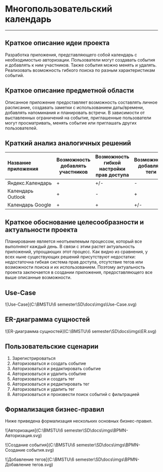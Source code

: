 # Многопользовательский календарь

---

## Краткое описание идеи проекта

Разработка приложения, представляющего собой календарь с необходимостью авторизации. Пользователи могут создавать события и добавлять к ним участников. Также события можно менять и удалять. Реализовать возможность гибкого поиска по разным характеристикам событий.

## Краткое описание предметной области

Описанное приложение предоставляет возможность составлять личное расписание, создавать заметки с использованием даты/времени, добавлять напоминания и планировать встречи. В зависимости от выставленных ограничений на событие, приглашенные пользователи могут просматривать, менять событие или приглашать других пользователей.

## Краткий анализ аналогичных решений

| Название приложения | Возможность добавлять участников | Возможность гибкой настройки прав доступа | Возможность добавлять теги | Возможность поиска событий |
| :------------------ | -------------------------------- | ----------------------------------------- | -------------------------- | -------------------------- |
| Яндекс.Календарь    | +                                | +/-                                       | -                          | -                          |
| Календарь Outlook   | +                                | -                                         | +                          | +/-                        |
| Календарь Google    | +                                | +                                         | +/-                        | +                          |

## Краткое обоснование целесообразности и актуальности проекта

Планирование является неотъемлемым процессом, который все выполняют каждый день. В связи с этим растет актуальность приложений, упрощающих этот процесс. Как видно из сравнения, у всех ныне существующих решений присутствуют недостатки: недостаточна гибкая система прав доступа, отсутствие тегов или возможности поиска и их использованием. Поэтому актуальность проекта заключается в создании приложения, предоставляющего все выше описанные возможности.

## Use-Case

![Use-Case](C:\BMSTU\6 semester\SD\docs\imgs\Use-Case.svg)

## ER-диаграмма сущностей

![ER-диаграмма сущностей](C:\BMSTU\6 semester\SD\docs\imgs\ER.svg)

## Пользовательские сценарии

1. Зарегистрироваться
2. Авторизоваться и создать событие
3. Авторизоваться и редактировать событие
4. Авторизоваться и удалить событие
5. Авторизоваться и создать тег
6. Авторизоваться и редактировать тег
7. Авторизоваться и удалить тег
8. Авторизоваться и произвести поиск событий с фильтрацией

## Формализация бизнес-правил

Ниже приведена формализация нескольких основных бизнес-правил.

![Авторизация](C:\BMSTU\6 semester\SD\docs\imgs\BPMN-Авторизация.svg)

![Создание события](C:\BMSTU\6 semester\SD\docs\imgs\BPMN-Создание события.svg)

![Добавление тегов](C:\BMSTU\6 semester\SD\docs\imgs\BPMN-Добавление тегов.svg)
